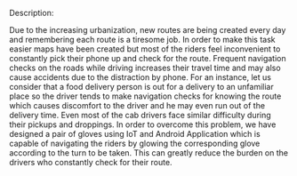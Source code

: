 Description:

Due to the increasing urbanization, new routes are being created every day and remembering
each route is a tiresome job. In order to make this task easier maps have been created but most of the
riders feel inconvenient to constantly pick their phone up and check for the route. Frequent navigation
checks on the roads while driving increases their travel time and may also cause accidents due to the
distraction by phone. For an instance, let us consider that a food delivery person is out for a delivery to
an unfamiliar place so the driver tends to make navigation checks for knowing the route which causes
discomfort to the driver and he may even run out of the delivery time. Even most of the cab drivers
face similar difficulty during their pickups and droppings. In order to overcome this problem, we have
designed a pair of gloves using IoT and Android Application which is capable of navigating the riders
by glowing the corresponding glove according to the turn to be taken. This can greatly reduce the
burden on the drivers who constantly check for their route.
